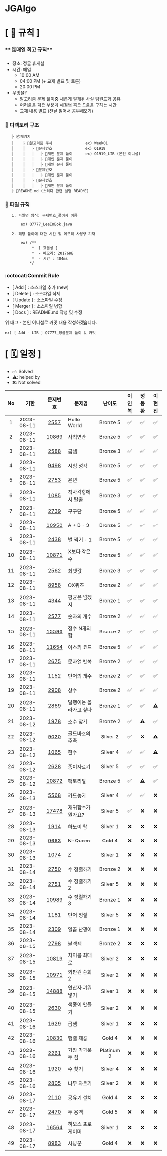 # JGAlgo

# **[ 🚫 규칙 ]**

### ** 🗓매일 회고 규칙**
- 장소: 정글 휴게실
- 시간: 매일
    - 10:00 AM
    - 04:00 PM (+ 교재 발표 및 토론)
    - 20:00 PM 
- 무엇을?
    - 알고리즘 문제 풀이중 새롭게 알게된 사실 팀원드과 공유
    - 어려움을 겪은 부분과 해결법 혹은 도움을 구하는 시간
    - 교재 내용 발표 (전날 읽어서 공부해오기)

### **📌 디렉토리 구조**

       ├ 📦패키지
       ⎮    ├ 📁알고리즘 주차               ex) Week01
       ⎮    ⎮   ├ 📁문제번호               ex) Q1919
       ⎮    ⎮   ⎮   ├︎ 📃개인 문제 풀이      ex) Q1919_LIB (본인 이니셜)
       ⎮    ⎮   ⎮   ├︎ 📃개인 문제 풀이
       ⎮    ⎮   ⎮   ├ 📃개인 문제 풀이
       ⎮    ⎮   ├ 📁문제번호  
       ⎮    ⎮   ⎮   ├︎ 📃개인 문제 풀이
       ⎮    ⎮   ├ 📁문제번호
       ⎮    ⎮   ⎮   ├ 📃개인 문제 풀이
       ├ 📝README.md (스터디 관련 설명 README)


### **📌 파일 규칙**

       1. 파일명 양식: 문제번호_풀이자 이름
   
           ex) Q7777_LeeInBok.java

       2. 해당 풀이에 대한 시간 및 메모리 사용량 기재
           
           ex) /**
                *  [ 효율성 ]
                *  - 메모리: 20176KB
                *  - 시간 : 404ms
               */

### **:octocat:Commit Rule** ###
- [ Add ]    : 소스파일 추가 (new)
- [ Delete ] : 소스파일 삭제
- [ Update ] : 소스파일 수정
- [ Merger ] : 소스파일 병합
- [ Docs ]   : README.md 작성 및 수정

위 태그 - 본인 이니셜로 커밋 내용 작성하겠습니다.

    ex) [ Add - LIB ] Q7777_정글문제 풀이 및 커밋


# **[ 🗓 일정 ]**

- ✅: Solved
- ⚠️: helped by 
- ❌: Not solved

|No|기한|문제번호|문제명|난이도|이인복|정동환|이현진
|:-:|------|:-----:|-------|:-----:|:-----:|:-----:|:-----:|
|1|2023-08-11|[2557](https://www.acmicpc.net/problem/2557)|Hello World|Bronze 5|✅|✅|✅|
|2|2023-08-11|[10869](https://www.acmicpc.net/problem/10869)|사칙연산|Bronze 5|✅|✅|✅|
|3|2023-08-11|[2588](https://www.acmicpc.net/problem/2588)|곱셈|Bronze 3|✅|✅|✅|
|4|2023-08-11|[9498](https://www.acmicpc.net/problem/9498)|시험 성적|Bronze 5|✅|✅|✅|
|5|2023-08-11|[2753](https://www.acmicpc.net/problem/2753)|윤년|Bronze 5|✅|✅|✅|
|6|2023-08-11|[1085](https://www.acmicpc.net/problem/1085)|직사각형에서 탈출|Bronze 3|✅|✅|✅|
|7|2023-08-11|[2739](https://www.acmicpc.net/problem/2739)|구구단|Bronze 5|✅|✅|✅|
|8|2023-08-11|[10950](https://www.acmicpc.net/problem/10950)|A + B - 3|Bronze 5|✅|✅|✅|
|9|2023-08-11|[2438](https://www.acmicpc.net/problem/2438)|별 찍기 - 1|Bronze 5|✅|✅|✅|
|10|2023-08-11|[10871](https://www.acmicpc.net/problem/10871)|X보다 작은 수|Bronze 5|✅|✅|✅|
|11|2023-08-11|[2562](https://www.acmicpc.net/problem/2562)|최댓값|Bronze 3|✅|✅|✅|
|12|2023-08-11|[8958](https://www.acmicpc.net/problem/8958)|OX퀴즈|Bronze 2|✅|✅|✅|
|13|2023-08-11|[4344](https://www.acmicpc.net/problem/4344)|평균은 넘겠지|Bronze 1|✅|✅|✅|
|14|2023-08-11|[2577](https://www.acmicpc.net/problem/2577)|숫자의 개수|Bronze 2|✅|✅|✅|
|15|2023-08-11|[15596](https://www.acmicpc.net/problem/15596)|정수 N개의 합|Bronze 2|✅|✅|✅|
|16|2023-08-11|[11654](https://www.acmicpc.net/problem/11654)|아스키 코드|Bronze 5|✅|✅|✅|
|17|2023-08-11|[2675](https://www.acmicpc.net/problem/2675)|문자열 반복|Bronze 2|✅|✅|✅|
|18|2023-08-11|[1152](https://www.acmicpc.net/problem/1152)|단어의 개수|Bronze 2|✅|✅|✅|
|19|2023-08-11|[2908](https://www.acmicpc.net/problem/2908)|상수|Bronze 2|✅|✅|✅|
|20|2023-08-11|[2869](https://www.acmicpc.net/problem/2869)|달팽이는 올라가고 싶다|Bronze 1|✅|✅|⚠️|
|21|2023-08-12|[1978](https://www.acmicpc.net/problem/1978)|소수 찾기|Bronze 2|✅|⚠️|✅|
|22|2023-08-12|[9020](https://www.acmicpc.net/problem/9020)|골드바흐의 추측|Silver 2|✅|❌|⚠️|
|23|2023-08-12|[1065](https://www.acmicpc.net/problem/1065)|한수|Silver 4|✅|✅|⚠️|
|24|2023-08-12|[2628](https://www.acmicpc.net/problem/2628)|종이자르기|Silver 5|✅|✅|✅|
|25|2023-08-12|[10872](https://www.acmicpc.net/problem/10872)|팩토리얼|Bronze 5|✅|⚠️|✅|
|26|2023-08-13|[5568](https://www.acmicpc.net/problem/5568)|카드놓기|Silver 4|✅|✅|❌|
|27|2023-08-13|[17478](https://www.acmicpc.net/problem/17478)|재귀함수가 뭔가요?|Silver 5|✅|❌|❌|
|28|2023-08-13|[1914](https://www.acmicpc.net/problem/1914)|하노이 탑|Silver 1|❌|❌|❌|
|29|2023-08-13|[9663](https://www.acmicpc.net/problem/9663)|N-Queen|Gold 4|❌|❌|❌|
|30|2023-08-13|[1074](https://www.acmicpc.net/problem/1074)|Z|Silver 1|❌|❌|❌|
|31|2023-08-14|[2750](https://www.acmicpc.net/problem/2750)|수 정렬하기|Bronze 2|❌|❌|❌|
|32|2023-08-14|[2751](https://www.acmicpc.net/problem/2751)|수 정렬하기2|Silver 5|❌|❌|❌|
|33|2023-08-14|[10989](https://www.acmicpc.net/problem/10989)|수 정렬하기3|Bronze 1|❌|❌|❌|
|34|2023-08-14|[1181](https://www.acmicpc.net/problem/1181)|단어 정렬|Silver 5|❌|❌|❌|
|35|2023-08-14|[2309](https://www.acmicpc.net/problem/2309)|일곱 난쟁이|Bronze 1|❌|❌|❌|
|36|2023-08-15|[2798](https://www.acmicpc.net/problem/2798)|블랙잭|Bronze 2|❌|❌|❌|
|37|2023-08-15|[10819](https://www.acmicpc.net/problem/10819)|차이를 최대로|Silver 2|❌|❌|❌|
|38|2023-08-15|[10971](https://www.acmicpc.net/problem/10971)|외판원 순회 2|Silver 2|❌|❌|❌|
|39|2023-08-15|[14888](https://www.acmicpc.net/problem/14888)|연산자 끼워넣기|Silver 1|❌|❌|❌|
|40|2023-08-15|[2630](https://www.acmicpc.net/problem/2630)|색종이 만들기|Silver 2|❌|❌|❌|
|41|2023-08-16|[1629](https://www.acmicpc.net/problem/1629)|곱셈|Silver 1|❌|❌|❌|
|42|2023-08-16|[10830](https://www.acmicpc.net/problem/10830)|행렬 제곱|Gold 4|❌|❌|❌|
|43|2023-08-16|[2261](https://www.acmicpc.net/problem/2261)|가장 가까운 두 점|Platinum 2|❌|❌|❌|
|44|2023-08-16|[1920](https://www.acmicpc.net/problem/1920)|수 찾기|Silver 4|❌|❌|❌|
|45|2023-08-16|[2805](https://www.acmicpc.net/problem/2805)|나무 자르기|Silver 2|❌|❌|❌|
|46|2023-08-17|[2110](https://www.acmicpc.net/problem/2110)|공유기 설치|Gold 4|❌|❌|❌|
|47|2023-08-17|[2470](https://www.acmicpc.net/problem/2470)|두 용액|Gold 5|❌|❌|❌|
|48|2023-08-17|[16564](https://www.acmicpc.net/problem/16564)|히오스 프로게이머|Silver 1|❌|❌|❌|
|49|2023-08-17|[8983](https://www.acmicpc.net/problem/8983)|사냥꾼|Gold 4|❌|❌|❌|
